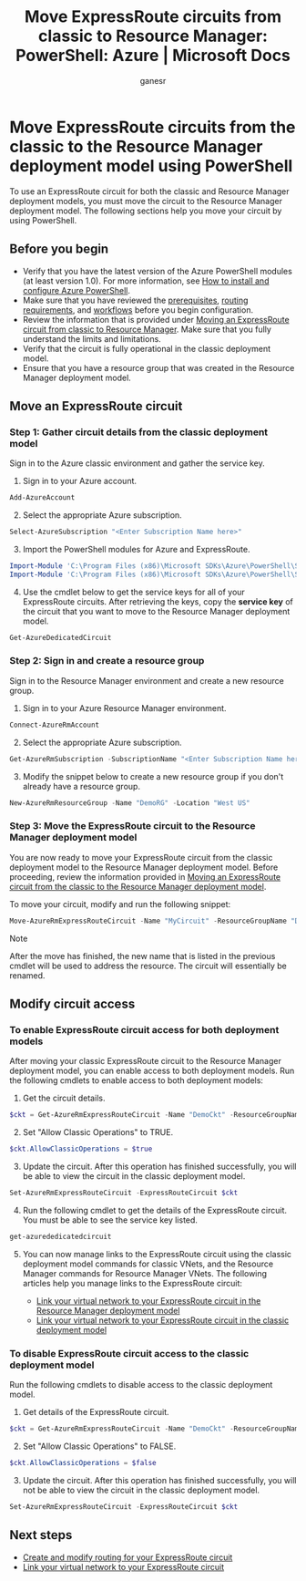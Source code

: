 ﻿---
title: 'Move ExpressRoute circuits from classic to Resource Manager: PowerShell: Azure | Microsoft Docs'
description: This page describes how to move a classic circuit to the Resource Manager deployment model using PowerShell.
documentationcenter: na
services: expressroute
author: ganesr
manager: timlt
editor: ''
tags: azure-resource-manager

ms.assetid: 08152836-23e7-42d1-9a56-8306b341cd91
ms.service: expressroute
ms.devlang: na
ms.topic: article
ms.tgt_pltfrm: na
ms.workload: infrastructure-services
ms.date: 02/03/2017
ms.author: ganesr;cherylmc

---
# Move ExpressRoute circuits from the classic to the Resource Manager deployment model using PowerShell

To use an ExpressRoute circuit for both the classic and Resource Manager deployment models, you must move the circuit to the Resource Manager deployment model. The following sections help you move your circuit by using PowerShell.

## Before you begin

* Verify that you have the latest version of the Azure PowerShell modules (at least version 1.0). For more information, see [How to install and configure Azure PowerShell](/powershell/azure/overview).
* Make sure that you have reviewed the [prerequisites](expressroute-prerequisites.md), [routing requirements](expressroute-routing.md), and [workflows](expressroute-workflows.md) before you begin configuration.
* Review the information that is provided under [Moving an ExpressRoute circuit from classic to Resource Manager](expressroute-move.md). Make sure that you fully understand the limits and limitations.
* Verify that the circuit is fully operational in the classic deployment model.
* Ensure that you have a resource group that was created in the Resource Manager deployment model.

## Move an ExpressRoute circuit

### Step 1: Gather circuit details from the classic deployment model

Sign in to the Azure classic environment and gather the service key.

1. Sign in to your Azure account.

  ```powershell
  Add-AzureAccount
  ```

2. Select the appropriate Azure subscription.

  ```powershell
  Select-AzureSubscription "<Enter Subscription Name here>"
  ```

3. Import the PowerShell modules for Azure and ExpressRoute.

  ```powershell
  Import-Module 'C:\Program Files (x86)\Microsoft SDKs\Azure\PowerShell\ServiceManagement\Azure\Azure.psd1'
  Import-Module 'C:\Program Files (x86)\Microsoft SDKs\Azure\PowerShell\ServiceManagement\Azure\ExpressRoute\ExpressRoute.psd1'
  ```

4. Use the cmdlet below to get the service keys for all of your ExpressRoute circuits. After retrieving the keys, copy the **service key** of the circuit that you want to move to the Resource Manager deployment model.

  ```powershell
  Get-AzureDedicatedCircuit
  ```

### Step 2: Sign in and create a resource group

Sign in to the Resource Manager environment and create a new resource group.

1. Sign in to your Azure Resource Manager environment.

  ```powershell
  Connect-AzureRmAccount
  ```

2. Select the appropriate Azure subscription.

  ```powershell
  Get-AzureRmSubscription -SubscriptionName "<Enter Subscription Name here>" | Select-AzureRmSubscription
  ```

3. Modify the snippet below to create a new resource group if you don't already have a resource group.

  ```powershell
  New-AzureRmResourceGroup -Name "DemoRG" -Location "West US"
  ```

### Step 3: Move the ExpressRoute circuit to the Resource Manager deployment model

You are now ready to move your ExpressRoute circuit from the classic deployment model to the Resource Manager deployment model. Before proceeding, review the information provided in [Moving an ExpressRoute circuit from the classic to the Resource Manager deployment model](expressroute-move.md).

To move your circuit, modify and run the following snippet:

```powershell
Move-AzureRmExpressRouteCircuit -Name "MyCircuit" -ResourceGroupName "DemoRG" -Location "West US" -ServiceKey "<Service-key>"
```

> [!NOTE]
> After the move has finished, the new name that is listed in the previous cmdlet will be used to address the resource. The circuit will essentially be renamed.
> 

## Modify circuit access

### To enable ExpressRoute circuit access for both deployment models

After moving your classic ExpressRoute circuit to the Resource Manager deployment model, you can enable access to both deployment models. Run the following cmdlets to enable access to both deployment models:

1. Get the circuit details.

  ```powershell
  $ckt = Get-AzureRmExpressRouteCircuit -Name "DemoCkt" -ResourceGroupName "DemoRG"
  ```

2. Set "Allow Classic Operations" to TRUE.

  ```powershell
  $ckt.AllowClassicOperations = $true
  ```

3. Update the circuit. After this operation has finished successfully, you will be able to view the circuit in the classic deployment model.

  ```powershell
  Set-AzureRmExpressRouteCircuit -ExpressRouteCircuit $ckt
  ```

4. Run the following cmdlet to get the details of the ExpressRoute circuit. You must be able to see the service key listed.

  ```powershell
  get-azurededicatedcircuit
  ```

5. You can now manage links to the ExpressRoute circuit using the classic deployment model commands for classic VNets, and the Resource Manager commands for Resource Manager VNets. The following articles help you manage links to the ExpressRoute circuit:

	* [Link your virtual network to your ExpressRoute circuit in the Resource Manager deployment model](expressroute-howto-linkvnet-arm.md)
	* [Link your virtual network to your ExpressRoute circuit in the classic deployment model](expressroute-howto-linkvnet-classic.md)

### To disable ExpressRoute circuit access to the classic deployment model

Run the following cmdlets to disable access to the classic deployment model.

1. Get details of the ExpressRoute circuit.

  ```powershell
  $ckt = Get-AzureRmExpressRouteCircuit -Name "DemoCkt" -ResourceGroupName "DemoRG"
  ```

2. Set "Allow Classic Operations" to FALSE.

  ```powershell
  $ckt.AllowClassicOperations = $false
  ```

3. Update the circuit. After this operation has finished successfully, you will not be able to view the circuit in the classic deployment model.

  ```powershell
Set-AzureRmExpressRouteCircuit -ExpressRouteCircuit $ckt
  ```

## Next steps

* [Create and modify routing for your ExpressRoute circuit](expressroute-howto-routing-arm.md)
* [Link your virtual network to your ExpressRoute circuit](expressroute-howto-linkvnet-arm.md)
